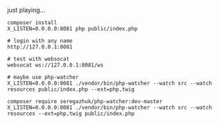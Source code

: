 just playing...

    composer install
    X_LISTEN=0.0.0.0:8081 php public/index.php

    # login with any name
    http://127.0.0.1:8081

    # test with websocat
    websocat ws://127.0.0.1:8081/ws

    # maybe use php-watcher
    X_LISTEN=0.0.0.0:8081 ./vendor/bin/php-watcher --watch src --watch resources public/index.php --ext=php,twig

    composer require seregazhuk/php-watcher:dev-master
    X_LISTEN=0.0.0.0:8081 ./vendor/bin/php-watcher --watch src --watch resources --ext=php,twig public/index.php
